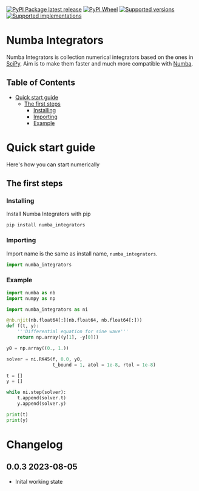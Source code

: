 [![PyPI Package latest release](https://img.shields.io/pypi/v/numba_integrators.svg)][1]
[![PyPI Wheel](https://img.shields.io/pypi/wheel/numba_integrators.svg)][1]
[![Supported versions](https://img.shields.io/pypi/pyversions/numba_integrators.svg)][1]
[![Supported implementations](https://img.shields.io/pypi/implementation/numba_integrators.svg)][1]

# Numba Integrators <!-- omit in toc -->

Numba Integrators is collection numerical integrators based on the ones in [SciPy][2]. Aim is to make them faster and much more compatible with [Numba][3].

## Table of Contents <!-- omit in toc -->

- [Quick start guide](#quick-start-guide)
    - [The first steps](#the-first-steps)
        - [Installing](#installing)
        - [Importing](#importing)
        - [Example](#example)

# Quick start guide

Here's how you can start numerically

## The first steps

### Installing

Install Numba Integrators with pip

```
pip install numba_integrators
```

### Importing

Import name is the same as install name, `numba_integrators`.

```python
import numba_integrators
```

### Example

```python
import numba as nb
import numpy as np

import numba_integrators as ni

@nb.njit(nb.float64[:](nb.float64, nb.float64[:]))
def f(t, y):
    '''Differential equation for sine wave'''
    return np.array((y[1], -y[0]))

y0 = np.array((0., 1.))

solver = ni.RK45(f, 0.0, y0,
                 t_bound = 1, atol = 1e-8, rtol = 1e-8)

t = []
y = []

while ni.step(solver):
    t.append(solver.t)
    y.append(solver.y)

print(t)
print(y)
```

# Changelog <!-- omit in toc -->

## 0.0.3 2023-08-05 <!-- omit in toc -->

- Inital working state

[1]: <https://pypi.org/project/numba_integrators> "Project PyPI page"
[2]: <https://scipy.org/> "SciPy organisation homepage"
[3]: <https://numba.pydata.org> "Numba organisation homepage"
